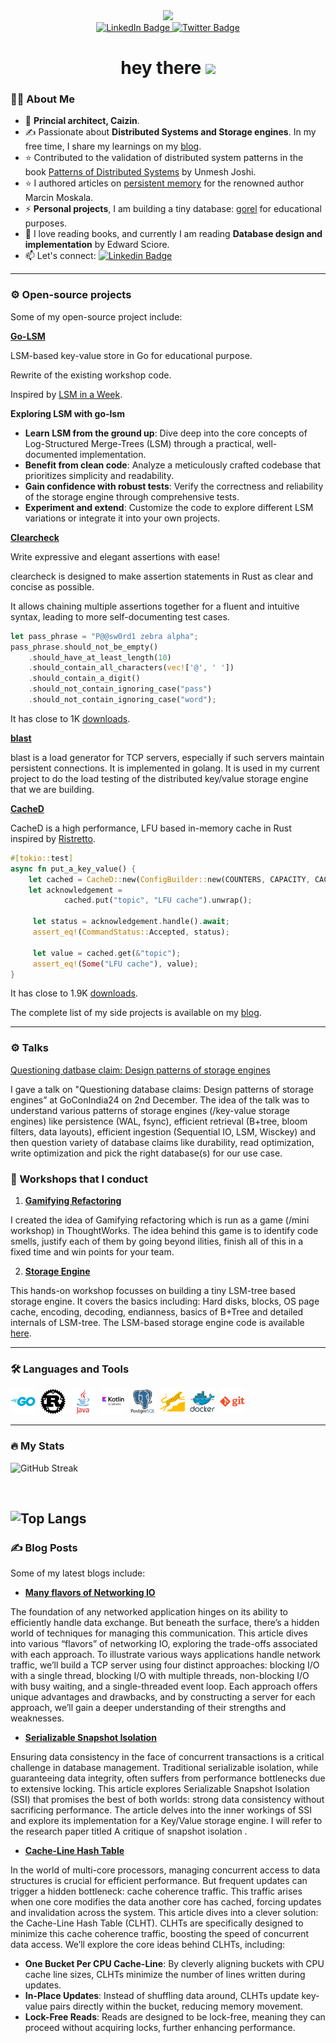 <div align="center">
  <div id="header">
    <img src="https://media.giphy.com/media/M9gbBd9nbDrOTu1Mqx/giphy.gif" width="100"/>
  </div>

  <div id="badges">
    <a href="https://www.linkedin.com/in/sarthak-makhija-7a165a55/">
      <img src="https://img.shields.io/badge/LinkedIn-blue?style=for-the-badge&logo=linkedin&logoColor=white" alt="LinkedIn Badge"/>
    </a>
    <a href="https://x.com/MakhijaSarthak">
      <img src="https://img.shields.io/badge/Twitter-blue?style=for-the-badge&logo=twitter&logoColor=white" alt="Twitter Badge"/>
    </a>
  </div>

  <h1>
    hey there
    <img src="https://media.giphy.com/media/hvRJCLFzcasrR4ia7z/giphy.gif" width="30px"/>
  </h1>
</div>

### :man_technologist: About Me

- :telescope: **Princial architect, Caizin**.
- :writing_hand: Passionate about **Distributed Systems and Storage engines**. In my free time, I share my learnings on my [blog](https://tech-lessons.in/en/).
- :star: Contributed to the validation of distributed system patterns in the book [Patterns of Distributed Systems](https://learning.oreilly.com/library/view/patterns-of-distributed/9780138222246/) by Unmesh Joshi.
- :star: I authored articles on [persistent memory](https://kt.academy/article/pmem-intro) for the renowned author Marcin Moskala.
- :zap: **Personal projects**, I am building a tiny database: [gorel](https://github.com/SarthakMakhija/gorel) for educational purposes.
- :blue_book: I love reading books, and currently I am reading **Database design and implementation** by Edward Sciore.
- :mailbox: Let's connect: [![Linkedin Badge](https://img.shields.io/badge/-LinkedIn-blue?style=flat&logo=Linkedin&logoColor=white)](https://www.linkedin.com/in/sarthak-makhija-7a165a55)

---

### :gear: Open-source projects

Some of my open-source project include:

[**Go-LSM**](https://github.com/SarthakMakhija/go-lsm)

LSM-based key-value store in Go for educational purpose.

Rewrite of the existing workshop code.

Inspired by [LSM in a Week](https://skyzh.github.io/mini-lsm/00-preface.html).

**Exploring LSM with go-lsm**
- **Learn LSM from the ground up**: Dive deep into the core concepts of Log-Structured Merge-Trees (LSM) through a practical, well-documented implementation.
- **Benefit from clean code**: Analyze a meticulously crafted codebase that prioritizes simplicity and readability.
- **Gain confidence with robust tests**: Verify the correctness and reliability of the storage engine through comprehensive tests.
- **Experiment and extend**: Customize the code to explore different LSM variations or integrate it into your own projects.

[**Clearcheck**](https://github.com/SarthakMakhija/clearcheck)

Write expressive and elegant assertions with ease!

clearcheck is designed to make assertion statements in Rust as clear and concise as possible.

It allows chaining multiple assertions together for a fluent and intuitive syntax, leading to more self-documenting test cases.

```rust
let pass_phrase = "P@@sw0rd1 zebra alpha";
pass_phrase.should_not_be_empty()
    .should_have_at_least_length(10)
    .should_contain_all_characters(vec!['@', ' '])
    .should_contain_a_digit()
    .should_not_contain_ignoring_case("pass")
    .should_not_contain_ignoring_case("word");
```

It has close to 1K [downloads](https://crates.io/crates/clearcheck).

[**blast**](https://github.com/SarthakMakhija/blast)

blast is a load generator for TCP servers, especially if such servers maintain persistent connections. It is implemented in golang. It is used in my current project to do the load testing of the distributed key/value storage engine that we are building.

[**CacheD**](https://github.com/SarthakMakhija/cached)

CacheD is a high performance, LFU based in-memory cache in Rust inspired by [Ristretto](https://github.com/dgraph-io/ristretto). 

```rust
#[tokio::test]
async fn put_a_key_value() {
    let cached = CacheD::new(ConfigBuilder::new(COUNTERS, CAPACITY, CACHE_WEIGHT).build());
    let acknowledgement =
            cached.put("topic", "LFU cache").unwrap();
     
     let status = acknowledgement.handle().await;
     assert_eq!(CommandStatus::Accepted, status);
    
     let value = cached.get(&"topic");
     assert_eq!(Some("LFU cache"), value);
}
```

It has close to 1.9K [downloads](https://crates.io/crates/tinylfu-cached).

The complete list of my side projects is available on my [blog](https://tech-lessons.in/en/page/projects/).

---

### :gear: Talks

[Questioning datbase claim: Design patterns of storage engines](https://github.com/SarthakMakhija/questioning-database-claims-gocon24)

I gave a talk on "Questioning database claims: Design patterns of storage engines” at GoConIndia24 on 2nd December.
The idea of the talk was to understand various patterns of storage engines (/key-value storage engines) like persistence (WAL, fsync), efficient retrieval (B+tree, bloom filters, data layouts), efficient ingestion (Sequential IO, LSM, Wisckey) and then question variety of database claims like durability, read optimization, write optimization and pick the right database(s) for our use case.

### :microphone: Workshops that I conduct

  1. [**Gamifying Refactoring**](https://gamifying-refactoring.github.io/)

  I created the idea of Gamifying refactoring which is run as a game (/mini workshop) in ThoughtWorks. The idea behind this game is to identify code smells, justify each of them by going beyond ilities, finish all of this in a fixed time and win points for your team.

  2. [**Storage Engine**](https://github.com/SarthakMakhija/storage-engine-workshop)

  This hands-on workshop focusses on building a tiny LSM-tree based storage engine. It covers the basics including: Hard disks, blocks, OS page cache, encoding, decoding, endianness, basics of B+Tree and detailed internals of LSM-tree. The LSM-based storage engine code is available [here](https://github.com/SarthakMakhija/go-lsm).


---

### :hammer_and_wrench: Languages and Tools

<div>
  <img src="https://github.com/devicons/devicon/blob/master/icons/go/go-original-wordmark.svg" title="Go" alt="Go" width="40" height="40"/>&nbsp;
  <img src="https://github.com/devicons/devicon/blob/master/icons/rust/rust-original.svg" title="Rust" alt="Rust" width="40" height="40"/>&nbsp;
  <img src="https://github.com/devicons/devicon/blob/master/icons/java/java-original-wordmark.svg" title="Java" alt="Java" width="40" height="40"/>&nbsp;
  <img src="https://github.com/devicons/devicon/blob/master/icons/kotlin/kotlin-original-wordmark.svg" title="Kotlin" alt="Kotlin" width="40" height="40"/>&nbsp;
  <img src="https://github.com/devicons/devicon/blob/master/icons/postgresql/postgresql-original-wordmark.svg" title="PostgreSQL" alt="PostgreSQL" width="40" height="40"/>&nbsp;
  <img src="https://github.com/devicons/devicon/blob/master/icons/rocksdb/rocksdb-original.svg" title="RocksDB" alt="RocksDB" width="40" height="40"/>&nbsp;
  <img src="https://github.com/devicons/devicon/blob/master/icons/docker/docker-original-wordmark.svg" title="Docker" alt="Docker" width="40" height="40"/>&nbsp;
  <img src="https://github.com/devicons/devicon/blob/master/icons/git/git-plain-wordmark.svg" title="Git" alt="Git" width="40" height="40"/>&nbsp;  
</div>

---

### :fire: My Stats

![GitHub Streak](https://github-readme-streak-stats.herokuapp.com?user=SarthakMakhija)

<br/>

![Top Langs](https://github-readme-stats.vercel.app/api/top-langs/?username=SarthakMakhija&layout=compact&exclude_repo=tech-lessons-posts,sarthakmakhija.github.io&langs_count=8)
---

### :writing_hand: Blog Posts

Some of my latest blogs include:

- [**Many flavors of Networking IO**](https://tech-lessons.in/en/blog/many_flavors_of_networking_io/)

The foundation of any networked application hinges on its ability to efficiently handle data exchange. But beneath the surface, there’s a hidden world of techniques for managing this communication. This article dives into various “flavors” of networking IO, exploring the trade-offs associated with each approach.
To illustrate various ways applications handle network traffic, we’ll build a TCP server using four distinct approaches: blocking I/O with a single thread, blocking I/O with multiple threads, non-blocking I/O with busy waiting, and a single-threaded event loop.
Each approach offers unique advantages and drawbacks, and by constructing a server for each approach, we’ll gain a deeper understanding of their strengths and weaknesses.

- [**Serializable Snapshot Isolation**](https://tech-lessons.in/en/blog/serializable_snapshot_isolation/)

Ensuring data consistency in the face of concurrent transactions is a critical challenge in database management. 
Traditional serializable isolation, while guaranteeing data integrity, often suffers from performance bottlenecks due to extensive locking. 
This article explores Serializable Snapshot Isolation (SSI) that promises the best of both worlds: strong data consistency without sacrificing performance. 
The article delves into the inner workings of SSI and explore its implementation for a Key/Value storage engine. I will refer to the research paper titled A critique of snapshot isolation .

- [**Cache-Line Hash Table**](https://tech-lessons.in/en/blog/cache_line_hash_table/)
  
In the world of multi-core processors, managing concurrent access to data structures is crucial for efficient performance. But frequent updates can trigger a hidden bottleneck: cache coherence traffic.
This traffic arises when one core modifies the data another core has cached, forcing updates and invalidation across the system.
This article dives into a clever solution: the Cache-Line Hash Table (CLHT). CLHTs are specifically designed to minimize this cache coherence traffic, boosting the speed of concurrent data access.
We’ll explore the core ideas behind CLHTs, including:

  - **One Bucket Per CPU Cache-Line**: By cleverly aligning buckets with CPU cache line sizes, CLHTs minimize the number of lines written during updates.
  - **In-Place Updates**: Instead of shuffling data around, CLHTs update key-value pairs directly within the bucket, reducing memory movement.
  - **Lock-Free Reads**: Reads are designed to be lock-free, meaning they can proceed without acquiring locks, further enhancing performance.


